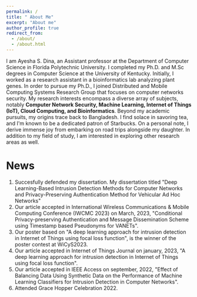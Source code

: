 ```yaml
---
permalink: /
title: " About Me"
excerpt: "About me"
author_profile: true
redirect_from: 
  - /about/
  - /about.html
---
```


I am Ayesha S. Dina, an Assistant professor at the Department of Computer Science in Florida Polytechnic University.
I completed my Ph.D. and M.Sc degrees in Computer Science at the University of Kentucky. Initially, I worked as a research assistant in a bioinformatics lab analyzing plant genes. In order to pursue my Ph.D., I joined Distributed and Mobile Computing Systems Research Group that focuses on computer networks security. My research interests encompass a diverse array of subjects, notably **Computer Network Security, Machine Learning, Internet of Things (IoT), Cloud Computing, and Bioinformatics**.
Beyond my academic pursuits, my origins trace back to Bangladesh. I find solace in savoring tea, and I'm known to be a dedicated patron of Starbucks. On a personal note, I derive immense joy from embarking on road trips alongside my daughter. In addition to my field of study, I am interested in exploring other research areas as well.

News
======
1. Succesfully defended my dissertation. My dissertation titled "Deep Learning-Based Intrusion Detection Methods for Computer Networks and Privacy-Preserving Authentication Method for Vehicular Ad Hoc Networks"
2. Our article accepted in International Wireless Communications & Mobile Computing Conference (IWCMC 2023) on March, 2023, "Conditional Privacy-preserving Authentication and Message Dissemination Scheme using Timestamp based Pseudonyms for VANETs".
3. Our poster based on "A deep learning approach for intrusion detection in Internet of Things using focal loss function", is the winner of the poster contest at WiCyS2023.
4. Our article accepted in Internet of Things Journal on january, 2023, "A deep learning approach for intrusion detection in Internet of Things using focal loss function".
5. Our article accepted in IEEE Access on september, 2022, "Effect of Balancing Data Using Synthetic Data on the Performance of Machine Learning Classifiers for Intrusion Detection in Computer Networks". 
6. Attended Grace Hopper Celebration 2022.



